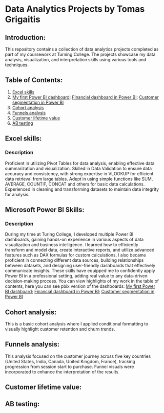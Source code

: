 # Data Analytics Projects by Tomas Grigaitis

## Introduction:
This repository contains a collection of data analytics projects completed as part of my coursework at Turning College. The projects showcase my data analysis, visualization, and interpretation skills using various tools and techniques.

## Table of Contents:
1. [Excel skills](Excel%20knowledge%20(simple%20example).xlsx)
2. [My first Power BI dashboard](My%20first%20powerbi%20dashboard.pdf); [Financial dashboard in Power BI](Financial%20overview%20dashboard.pdf); [Customer segmentation in Power BI](Customer%20segmentation%20POWER%20BI.pdf)
5. [Cohort analysis](Cohort%20analysis.xlsx)
6. [Funnels analysis](funnels.xlsx)
7. [Customer lifetime value](Customer%20lifetime%20value%20(cohorts).xlsx)
8. [AB testing](AB%20test%20task.docx)

## Excel skills:
### Description
Proficient in utilizing Pivot Tables for data analysis, enabling effective data summarization and visualization. Skilled in Data Validation to ensure data accuracy and consistency, with strong expertise in VLOOKUP for efficient data retrieval from large tables. Adept in using simple functions like SUM, AVERAGE, COUNTIF, CONCAT and others for basic data calculations. Experienced in cleaning and transforming datasets to maintain data integrity for analysis.

## Microsoft Power BI Skills:
### Description
During my time at Turing College, I developed multiple Power BI dashboards, gaining hands-on experience in various aspects of data visualization and business intelligence. I learned how to efficiently transform and model data, create interactive reports, and utilize advanced features such as DAX formulas for custom calculations. I also became proficient in connecting different data sources, building relationships between datasets, and designing user-friendly dashboards that effectively communicate insights. These skills have equipped me to confidently apply Power BI in a professional setting, adding real value to any data-driven decision-making process. You can view highlights of my work in the table of contents, here you can see pbix version of the dashboards: [My first Power BI dashboard](My%20first%20powerbi%20dashboard.pbix); [Financial dashboard in Power BI](Financial%20overview%20dashboard.pbix); [Customer segmentation in Power BI](Customer%20segmentation%20POWER%20BI.pbix)

## Cohort analysis:
This is a basic cohort analysis where I applied conditional formatting to visually highlight customer retention and churn trends.

## Funnels analysis:
This analysis focused on the customer journey across five key countries (United States, India, Canada, United Kingdom, France), tracking progression from session start to purchase. Funnel visuals were incorporated to enhance the interpretation of the results.


## Customer lifetime value:


## AB testing:

